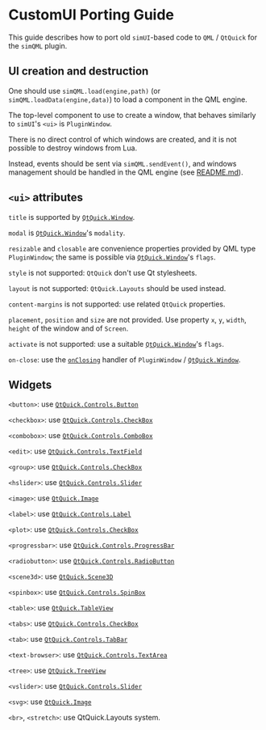 # CustomUI Porting Guide

This guide describes how to port old `simUI`-based code to `QML` / `QtQuick` for the `simQML` plugin.

## UI creation and destruction

One should use `simQML.load(engine,path)` (or `simQML.loadData(engine,data)`) to load a component in the QML engine.

The top-level component to use to create a window, that behaves similarly to `simUI`'s `<ui>` is `PluginWindow`.

There is no direct control of which windows are created, and it is not possible to destroy windows from Lua.

Instead, events should be sent via `simQML.sendEvent()`, and windows management should be handled in the QML engine (see [README.md](README.md)).


## `<ui>` attributes

`title` is supported by [`QtQuick.Window`](https://doc.qt.io/qt-5/qml-qtquick-window-window.html).

`modal` is [`QtQuick.Window`](https://doc.qt.io/qt-5/qml-qtquick-window-window.html)'s `modality`.

`resizable` and `closable` are convenience properties provided by QML type `PluginWindow`; the same is possible via [`QtQuick.Window`](https://doc.qt.io/qt-5/qml-qtquick-window-window.html)'s `flags`.

`style` is not supported: `QtQuick` don't use Qt stylesheets.

`layout` is not supported: `QtQuick.Layouts` should be used instead.

`content-margins` is not supported: use related `QtQuick` properties.

`placement`, `position` and `size` are not provided. Use property `x`, `y`, `width`, `height` of the window and of `Screen`.

`activate` is not supported: use a suitable [`QtQuick.Window`](https://doc.qt.io/qt-5/qml-qtquick-window-window.html)'s `flags`.

`on-close`: use the [`onClosing`](https://doc.qt.io/qt-5/qml-qtquick-window-window.html#closing-signal) handler of `PluginWindow` / [`QtQuick.Window`](https://doc.qt.io/qt-5/qml-qtquick-window-window.html).

## Widgets

`<button>`: use [`QtQuick.Controls.Button`](https://doc.qt.io/qt-5/qml-qtquick-controls2-button.html)

`<checkbox>`: use [`QtQuick.Controls.CheckBox`](https://doc.qt.io/qt-5/qml-qtquick-controls2-checkbox.html)

`<combobox>`: use [`QtQuick.Controls.ComboBox`](https://doc.qt.io/qt-5/qml-qtquick-controls2-combobox.html)

`<edit>`: use [`QtQuick.Controls.TextField`](https://doc.qt.io/qt-5/qml-qtquick-controls2-textfield.html)

`<group>`: use [`QtQuick.Controls.CheckBox`](https://doc.qt.io/qt-5/qml-qtquick-controls2-checkbox.html)

`<hslider>`: use [`QtQuick.Controls.Slider`](https://doc.qt.io/qt-5/qml-qtquick-controls2-slider.html)

`<image>`: use [`QtQuick.Image`](https://doc.qt.io/qt-5/qml-qtquick-image.html)

`<label>`: use [`QtQuick.Controls.Label`](https://doc.qt.io/qt-5/qml-qtquick-controls2-label.html)

`<plot>`: use [`QtQuick.Controls.CheckBox`](https://doc.qt.io/qt-5/qml-qtquick-controls2-checkbox.html)

`<progressbar>`: use [`QtQuick.Controls.ProgressBar`](https://doc.qt.io/qt-5/qml-qtquick-controls2-progressbar.html)

`<radiobutton>`: use [`QtQuick.Controls.RadioButton`](https://doc.qt.io/qt-5/qml-qtquick-controls2-radiobutton.html)

`<scene3d>`: use [`QtQuick.Scene3D`](https://doc.qt.io/qt-5/qml-qtquick-scene3d-scene3d.html)

`<spinbox>`: use [`QtQuick.Controls.SpinBox`](https://doc.qt.io/qt-5/qml-qtquick-controls2-spinbox.html)

`<table>`: use [`QtQuick.TableView`](https://doc.qt.io/qt-5/qml-qtquick-tableview.html)

`<tabs>`: use [`QtQuick.Controls.CheckBox`](https://doc.qt.io/qt-5/qml-qtquick-controls2-checkbox.html)

`<tab>`: use [`QtQuick.Controls.TabBar`](https://doc.qt.io/qt-5/qml-qtquick-controls2-tabbar.html)

`<text-browser>`: use [`QtQuick.Controls.TextArea`](https://doc.qt.io/qt-5/qml-qtquick-controls2-textarea.html)

`<tree>`: use [`QtQuick.TreeView`](https://doc.qt.io/qt-5/qml-qtquick-treeview.html)

`<vslider>`: use [`QtQuick.Controls.Slider`](https://doc.qt.io/qt-5/qml-qtquick-controls2-slider.html)

`<svg>`: use [`QtQuick.Image`](https://doc.qt.io/qt-5/qml-qtquick-image.html)

`<br>`, `<stretch>`: use QtQuick.Layouts system.

